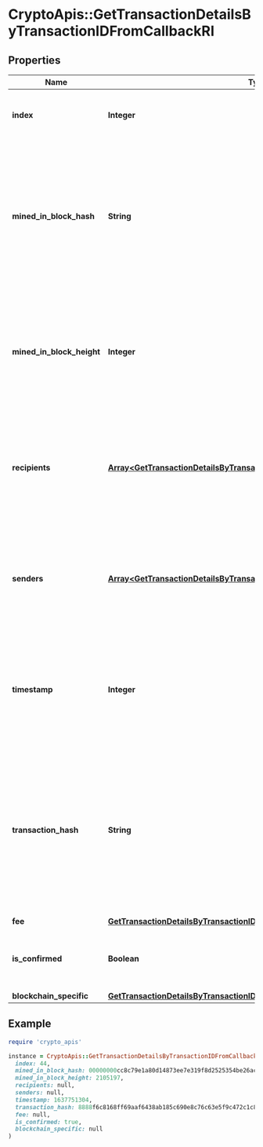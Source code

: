 # CryptoApis::GetTransactionDetailsByTransactionIDFromCallbackRI

## Properties

| Name | Type | Description | Notes |
| ---- | ---- | ----------- | ----- |
| **index** | **Integer** | Represents the index position of the transaction in the specific block. |  |
| **mined_in_block_hash** | **String** | Represents the hash of the block where this transaction was mined/confirmed for first time. The hash is defined as a cryptographic digital fingerprint made by hashing the block header twice through the SHA256 algorithm. |  |
| **mined_in_block_height** | **Integer** | Represents the hight of the block where this transaction was mined/confirmed for first time. The height is defined as the number of blocks in the blockchain preceding this specific block. |  |
| **recipients** | [**Array&lt;GetTransactionDetailsByTransactionIDFromCallbackRIRecipientsInner&gt;**](GetTransactionDetailsByTransactionIDFromCallbackRIRecipientsInner.md) | Represents a list of recipient addresses with the respective amounts. In account-based protocols like Ethereum there is only one address in this list. |  |
| **senders** | [**Array&lt;GetTransactionDetailsByTransactionIDFromCallbackRISendersInner&gt;**](GetTransactionDetailsByTransactionIDFromCallbackRISendersInner.md) | Represents a list of sender addresses with the respective amounts. In account-based protocols like Ethereum there is only one address in this list. |  |
| **timestamp** | **Integer** | Defines the exact date/time in Unix Timestamp when this transaction was mined, confirmed or first seen in Mempool, if it is unconfirmed. |  |
| **transaction_hash** | **String** | Represents the same as transactionId for account-based protocols like Ethereum, while it could be different in UTXO-based protocols like Bitcoin. E.g., in UTXO-based protocols hash is different from transactionId for SegWit transactions. |  |
| **fee** | [**GetTransactionDetailsByTransactionIDFromCallbackRIFee**](GetTransactionDetailsByTransactionIDFromCallbackRIFee.md) |  |  |
| **is_confirmed** | **Boolean** | Represents the state of the transaction whether it is confirmed or not confirmed. |  |
| **blockchain_specific** | [**GetTransactionDetailsByTransactionIDFromCallbackRIBS**](GetTransactionDetailsByTransactionIDFromCallbackRIBS.md) |  |  |

## Example

```ruby
require 'crypto_apis'

instance = CryptoApis::GetTransactionDetailsByTransactionIDFromCallbackRI.new(
  index: 44,
  mined_in_block_hash: 00000000cc8c79e1a80d14873ee7e319f8d2525354be26ace50796444a1e0764,
  mined_in_block_height: 2105197,
  recipients: null,
  senders: null,
  timestamp: 1637751304,
  transaction_hash: 8888f6c8168ff69aaf6438ab185c690e8c76c63e5f9c472c1c86f08406ea74f2,
  fee: null,
  is_confirmed: true,
  blockchain_specific: null
)
```


